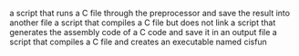 a script that runs a C file through the preprocessor and save the result into another file
 a script that compiles a C file but does not link
a script that generates the assembly code of a C code and save it in an output file
a script that compiles a C file and creates an executable named cisfun
